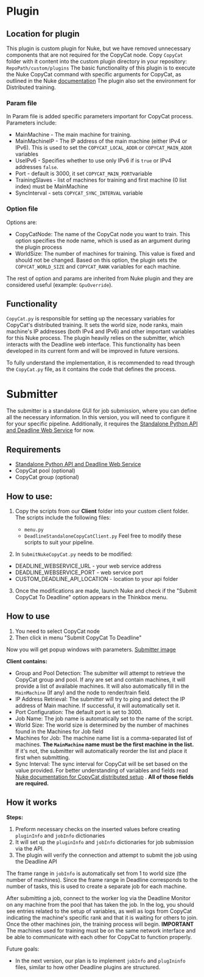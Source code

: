 # Plugin

## Location for plugin
This plugin is custom plugin for Nuke, but we have removed unnecessary components that are not required for the CopyCat node.
Copy `CopyCat` folder with it content into the custom plugin directory in your repository: `RepoPath/custom/plugins`
The basic functionality of this plugin is to execute the Nuke CopyCat command with specific arguments for CopyCat, as outlined in the Nuke [documentation](https://learn.foundry.com/nuke/content/comp_environment/air_tools/cc-dist-manager.html) 
The plugin also set the environment for Distributed training.

### Param file
In Param file is added specific parameters important for CopyCat process.
Parameters include:
- MainMachine - The main machine for training.
- MainMachineIP - The IP address of the main machine (either IPv4 or IPv6). This is used to set the `COPYCAT_LOCAL_ADDR` or `COPYCAT_MAIN_ADDR` variables
- UseIPv6 - Specifies whether to use only IPv6 if is `true` or IPv4 addresses `false`. 
- Port - default is 3000, it set `COPYCAT_MAIN_PORT`variable
- TrainingSlaves - list of machines for training and first machine (0 list index) must be MainMachine
- SyncInterval - sets `COPYCAT_SYNC_INTERVAL` variable

### Option file
Options are:
- CopyCatNode: The name of the CopyCat node you want to train. This option specifies the node name, which is used as an argument during the plugin process
- WorldSize: The number of machines for training. This value is fixed and should not be changed. Based on this option, the plugin sets the `COPYCAT_WORLD_SIZE` and `COPYCAT_RANK` variables for each machine.

The rest of option and params are inherited from Nuke plugin and they are considered useful (example: `GpuOverride`).

## Functionality
`CopyCat.py` is responsible for setting up the necessary variables for CopyCat's distributed training. It sets the world size, node ranks, main machine's IP addresses (both IPv4 and IPv6) and other important variables for this Nuke process. The plugin heavily relies on the submitter, which interacts with the Deadline web interface. This functionality has been developed in its current form and will be improved in future versions.

To fully understand the implementation, it is recommended to read through the `CopyCat.py` file, as it contains the code that defines the process.

# Submitter

The submitter is a standalone GUI for job submission, where you can define all the necessary information. In this version, you will need to configure it for your specific pipeline. Additionally, it requires the [Standalone Python API and Deadline Web Service](https://docs.thinkboxsoftware.com/products/deadline/10.1/1_User%20Manual/manual/standalone-python.html) for now. 

## Requirements
 - [Standalone Python API and Deadline Web Service](https://docs.thinkboxsoftware.com/products/deadline/10.1/1_User%20Manual/manual/standalone-python.html)
 - CopyCat pool (optional)
 - CopyCat group (optional)
  
 ## How to use:
 1. Copy the scripts from our **Client** folder into your custom client folder. The scripts include the following files: 
	 - `menu.py` 
	 - `DeadlineStandaloneCopyCatClient.py` 
 Feel free to modify these scripts to suit your pipeline.
 
 2. In `SubmitNukeCopyCat.py`  needs to be modified:
 - DEADLINE_WEBSERVICE_URL - your web service address
 - DEADLINE_WEBSERVICE_PORT - web service port
 - CUSTOM_DEADLINE_API_LOCATION - location to your api folder

3. Once the modifications are made, launch Nuke and check if the "Submit CopyCat To Deadline" option appears in the Thinkbox menu.

## How to use
1. You need to select CopyCat node
2. Then click in menu "Submit CopyCat To Deadline"

Now you will get popup windows with parameters.
[Submitter image](./copycatclient.png)

**Client contains:**
- Group and Pool Detection: The submitter will attempt to retrieve the CopyCat group and pool. If any are set and contain machines, it will provide a list of available machines. It will also automatically fill in the `MainMachine` (If any) and the node to render/train field.
- IP Address Retrieval: The submitter will try to ping and detect the IP address of Main machine. If successful, it will automatically set it. 
- Port Configuration: The default port is set to 3000.
- Job Name: The job name is automatically set to the name of the script.
- World Size: The world size is determined by the number of machines found in the Machines for Job field 
- Machines for Job: The machine name list is a comma-separated list of machines. **The `MainMachine` name must be the first machine in the list.** If it's not, the submitter will automatically reorder the list and place it first when submitting.
- Sync Interval: The sync interval for CopyCat will be set based on the value provided.
For better understanding of variables and fields read [Nuke documentation for CopyCat distributed setup](https://learn.foundry.com/nuke/content/comp_environment/air_tools/cc-dist-manual.html) .
**All of those fields are required.**

## How it works
**Steps:**
1. Preform necessary checks on the inserted values before creating `pluginInfo` and `jobInfo` dictionaries
2. It will set up the `pluginInfo` and `jobInfo` dictionaries for job submission via the API.
3. The plugin will verify the connection and attempt to submit the job using the Deadline API

The frame range in `jobInfo` is automatically  set from 1 to world size (the number of machines). Since the frame range in Deadline corresponds to the number of tasks, this is used to create a separate job for each machine.

After submitting a job, connect to the worker log via the Deadline Monitor on any machine from the pool that has taken the job. In the log, you should see entries related to the setup of variables, as well as logs from CopyCat indicating the machine's specific rank and that it is waiting for others to join. Once the other machines join, the training process will begin.
**IMPORTANT**
The machines used for training must be on the same network interface and be able to communicate with each other for CopyCat to function properly.

Future goals:
- In the next version, our plan is to implement `jobInfo` and `plugIninfo` files, similar to how other Deadline plugins are structured.
